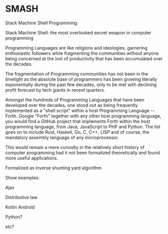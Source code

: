 # SMASH
Stack Machine Shell Programming

Stack Machine Shell: the most overlooked secret weapon in computer programming

Programming Languages are like religions and ideologies, garnering enthusiastic followers while fragmenting the communities without anyone being concerned at the lost of productivity that has been accumulated over the decades. 

The fragmentation of Programming communities has not been in the limelight as the absolute base of programmers has been growing literally exponentially during the past few decades, only to be met with declining profit forecast by tech giants in recent quarters. 

Amongst the hundreds of Programming Languages that have been developed over the decades, one stood out as being frequently implemented as a "shell script" within a host Programming Language -- Forth. Google "Forth" together with any other host programming language, you would find a GitHub project that implements Forth within the host programming language, from Java, JavaScript to PHP and Python. The list goes on to include Rust, Haskell, Go, C, C++, LISP and of course, the mandatory assembly language of any microprocessor. 


This would remain a mere curiosity in the relatively short history of computer programming had it not been formalized theoretically and found more useful applications. 

Formalized as inverse shunting yard algorithm

Show examples:

Ajax

Distributive law

Kotlin Android

Python?

etc?









